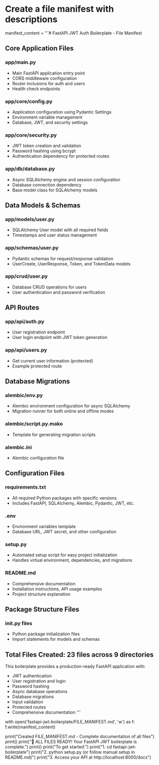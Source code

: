 # Create a file manifest with descriptions
manifest_content = '''# FastAPI JWT Auth Boilerplate - File Manifest

## Core Application Files

### app/main.py
- Main FastAPI application entry point
- CORS middleware configuration
- Router inclusions for auth and users
- Health check endpoints

### app/core/config.py
- Application configuration using Pydantic Settings
- Environment variable management
- Database, JWT, and security settings

### app/core/security.py
- JWT token creation and validation
- Password hashing using bcrypt
- Authentication dependency for protected routes

### app/db/database.py
- Async SQLAlchemy engine and session configuration
- Database connection dependency
- Base model class for SQLAlchemy models

## Data Models & Schemas

### app/models/user.py
- SQLAlchemy User model with all required fields
- Timestamps and user status management

### app/schemas/user.py
- Pydantic schemas for request/response validation
- UserCreate, UserResponse, Token, and TokenData models

### app/crud/user.py
- Database CRUD operations for users
- User authentication and password verification

## API Routes

### app/api/auth.py
- User registration endpoint
- User login endpoint with JWT token generation

### app/api/users.py
- Get current user information (protected)
- Example protected route

## Database Migrations

### alembic/env.py
- Alembic environment configuration for async SQLAlchemy
- Migration runner for both online and offline modes

### alembic/script.py.mako
- Template for generating migration scripts

### alembic.ini
- Alembic configuration file

## Configuration Files

### requirements.txt
- All required Python packages with specific versions
- Includes FastAPI, SQLAlchemy, Alembic, Pydantic, JWT, etc.

### .env
- Environment variables template
- Database URL, JWT secret, and other configuration

### setup.py
- Automated setup script for easy project initialization
- Handles virtual environment, dependencies, and migrations

### README.md
- Comprehensive documentation
- Installation instructions, API usage examples
- Project structure explanation

## Package Structure Files

### __init__.py files
- Python package initialization files
- Import statements for models and schemas

## Total Files Created: 23 files across 9 directories

This boilerplate provides a production-ready FastAPI application with:
- JWT authentication
- User registration and login
- Password hashing
- Async database operations
- Database migrations
- Input validation
- Protected routes
- Comprehensive documentation
'''

with open('fastapi-jwt-boilerplate/FILE_MANIFEST.md', 'w') as f:
    f.write(manifest_content)

print("Created FILE_MANIFEST.md - Complete documentation of all files")
print()
print("🎯 ALL FILES READY! Your FastAPI JWT boilerplate is complete.")
print()
print("To get started:")
print("1. cd fastapi-jwt-boilerplate")
print("2. python setup.py  (or follow manual setup in README.md)")
print("3. Access your API at http://localhost:8000/docs")